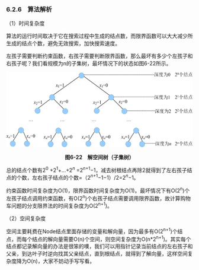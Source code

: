 ### 6.2.6　算法解析

（1）时间复杂度

算法的运行时间取决于它在搜索过程中生成的结点数，而限界函数可以大大减少所生成的结点个数，避免无效搜索，加快搜索速度。

左孩子需要判断约束函数，右孩子需要判断限界函数，那么最坏有多少个左孩子和右孩子呢？我们看规模为n的子集树，最坏情况下的状态如图6-22所示。

![717.jpg](../images/717.jpg)
<center class="my_markdown"><b class="my_markdown">图6-22　解空间树（子集树）</b></center>

总的结点个数有2<sup class="my_markdown">0</sup> +2<sup>1</sup>+…+2<sup><em>n</em></sup> =2<sup><em>n</em>+1</sup>−1，减去树根结点再除2就得到了左右孩子结点的个数，左右孩子结点的个数=（2<sup><em>n</em>+1</sup>−1−1）/2=2<sup><em>n</em></sup>−1。

约束函数时间复杂度为O(1)，限界函数时间复杂度为O(1)。最坏情况下有O(2<sup class="my_markdown">n</sup>)个左孩子结点调用约束函数，有O(2<sup class="my_markdown">n</sup>)个右孩子结点需要调用限界函数，故计算购物车问题的分支限界法的时间复杂度为O(2<sup>n+1</sup>)。

（2）空间复杂度

空间主要耗费在Node结点里面存储的变量和解向量，因为最多有O(2<sup class="my_markdown">n+1</sup>)个结点，而每个结点的解向量需要O(n)个空间，则空间复杂度为O(n*2<sup class="my_markdown">n+1</sup>)。其实每个结点都记录解向量的办法是很笨的噢，我们可以用指针记录当前结点的左右孩子和父亲，到达叶子时逆向找其父亲结点，直到根结点，就得到了解向量，这样空间复杂度降为O(n)，大家不妨动手写写看。

